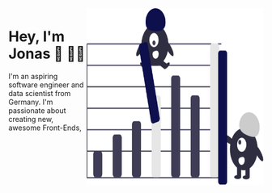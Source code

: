 <img align="right" src="https://github.com/jonasjuenemann/jonasjuenemann/blob/main/ML.png?raw=true" alt="" width=350px height=350px/>


# Hey, I'm Jonas 🤝 👨‍💻

I'm an aspiring software engineer and data scientist from Germany. I'm passionate about creating new, awesome Front-Ends, 




<!--
**jonasjuenemann/jonasjuenemann** is a ✨ _special_ ✨ repository because its `README.md` (this file) appears on your GitHub profile.

Here are some ideas to get you started:

- 🔭 I’m currently working on ...
- 🌱 I’m currently learning ...
- 👯 I’m looking to collaborate on ...
- 🤔 I’m looking for help with ...
- 💬 Ask me about ...
- 📫 How to reach me: ...
- 😄 Pronouns: ...
- ⚡ Fun fact: ...
-->
